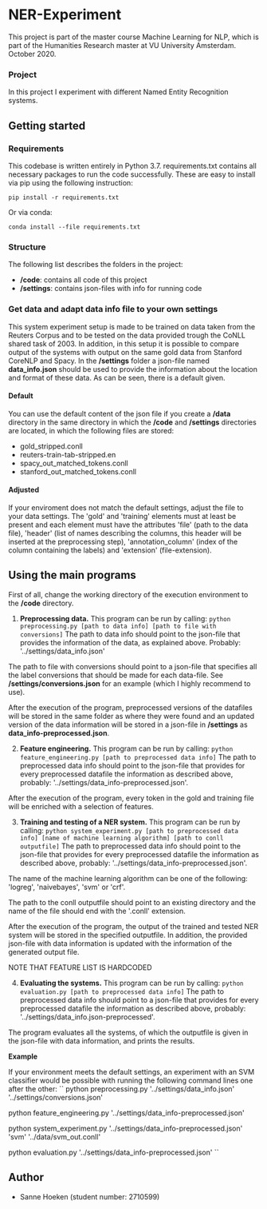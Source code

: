# NER-Experiment

This project is part of the master course Machine Learning for NLP, which is part of the Humanities Research master at VU University Amsterdam.
October 2020.

### Project

In this project I experiment with different Named Entity Recognition systems.

## Getting started

### Requirements

This codebase is written entirely in Python 3.7. requirements.txt contains all necessary packages to run the code successfully. These are easy to install via pip using the following instruction:

```
pip install -r requirements.txt
```

Or via conda:

```
conda install --file requirements.txt
```

### Structure

The following list describes the folders in the project:

- **/code**: contains all code of this project
- **/settings**: contains json-files with info for running code

### Get data and adapt data info file to your own settings

This system experiment setup is made to be trained on data taken from the Reuters Corpus and to be tested on the data provided trough the CoNLL shared task of 2003. In addition, in this setup it is possible to compare output of the systems with output on the same gold data from Stanford CoreNLP and Spacy. In the **/settings** folder a json-file named **data_info.json** should be used to provide the information about the location and format of these data. As can be seen, there is a default given. 

#### Default

You can use the default content of the json file if you create a **/data** directory in the same directory in which the **/code** and **/settings** directories are located, in which the following files are stored:
- gold_stripped.conll
- reuters-train-tab-stripped.en
- spacy_out_matched_tokens.conll
- stanford_out_matched_tokens.conll

#### Adjusted 

If your enviroment does not match the default settings, adjust the file to your data settings. The 'gold' and 'training' elements must at least be present and each element must have the attributes 'file' (path to the data file), 'header' (list of names describing the columns, this header will be inserted at the preprocessing step), 'annotation_column' (index of the column containing the labels) and 'extension' (file-extension).

## Using the main programs

First of all, change the working directory of the execution environment to the **/code** directory.

1. **Preprocessing data.**
  This program can be run by calling:
  ``
  python preprocessing.py [path to data info] [path to file with conversions]
  ``
  The path to data info should point to the json-file that provides the information of the data, as explained above. Probably: '../settings/data_info.json'

  The path to file with conversions should point to a json-file that specifies all the label conversions that should be made for each data-file. See **/settings/conversions.json** for an example (which I highly recommend to use).
  
  After the execution of the program, preprocessed versions of the datafiles will be stored in the same folder as where they were found and an updated version of the data information will be stored in a json-file in **/settings** as **data_info-preprocessed.json**.

2. **Feature engineering.**
  This program can be run by calling:
  ``
  python feature_engineering.py [path to preprocessed data info]
  ``
  The path to preprocessed data info should point to the json-file that provides for every preprocessed datafile the information as described above, probably: '../settings/data_info-preprocessed.json'.

  After the execution of the program, every token in the gold and training file will be enriched with a selection of features. 

3. **Training and testing of a NER system.**
  This program can be run by calling:
  ``
  python system_experiment.py [path to preprocessed data info] [name of machine learning algorithm] [path to conll outputfile]
  ``
  The path to preprocessed data info should point to the json-file that provides for every preprocessed datafile the information as described above, probably: '../settings/data_info-preprocessed.json'.
  
  The name of the machine learning algorithm can be one of the following: 'logreg', 'naivebayes', 'svm' or 'crf'. 
  
  The path to the conll outputfile should point to an existing directory and the name of the file should end with the '.conll' extension.
  
  After the execution of the program, the output of the trained and tested NER system will be stored in the specified outputfile. In addition, the provided json-file with data information is updated with the information of the generated output file.

  NOTE THAT FEATURE LIST IS HARDCODED

4. **Evaluating the systems.**
  This program can be run by calling:
  ``
  python evaluation.py [path to preprocessed data info]
  ``
  The path to preprocessed data info should point to a json-file that provides for every preprocessed datafile the information as described above, probably: '../settings/data_info.json-preprocessed'.
  
  The program evaluates all the systems, of which the outputfile is given in the json-file with data information, and prints the results.

**Example**

If your environment meets the default settings, an experiment with an SVM classifier would be possible with running the following command lines one after the other:
``
python preprocessing.py '../settings/data_info.json' '../settings/conversions.json'

python feature_engineering.py '../settings/data_info-preprocessed.json'

python system_experiment.py '../settings/data_info-preprocessed.json' 'svm' '../data/svm_out.conll'

python evaluation.py '../settings/data_info-preprocessed.json'
``
## Author
- Sanne Hoeken (student number: 2710599)